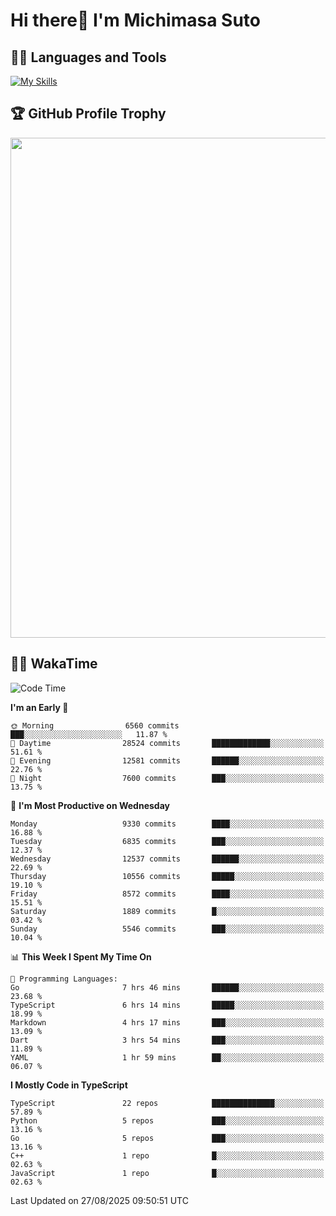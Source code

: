 # Hi there👋 I'm Michimasa Suto

## 🧑‍💻 Languages and Tools
[![My Skills](https://skillicons.dev/icons?i=ts,nextjs,react,go,python,aws,terraform)](https://skillicons.dev)

<!--
**Suto-Michimasa/Suto-Michimasa** is a ✨ _special_ ✨ repository because its `README.md` (this file) appears on your GitHub profile.

Here are some ideas to get you started:

- 🔭 I’m currently working on ...
- 🌱 I’m currently learning ...
- 👯 I’m looking to collaborate on ...
- 🤔 I’m looking for help with ...
- 💬 Ask me about ...
- 📫 How to reach me: ...
- 😄 Pronouns: ...
- ⚡ Fun fact: ...
-->

<!--
## 💎 Github Stats

<div>
  <img height="170" align="left" src="https://github-readme-stats-psi-three-31.vercel.app/api?username=Suto-michimasa&count_private=true&show_icons=true&theme=dark" />
  <img height="170" src="https://github-readme-stats-psi-three-31.vercel.app/api/top-langs/?username=Suto-michimasa&langs_count=8&layout=compact&theme=dark" />
</div>
-->

## 🏆 GitHub Profile Trophy

<img width="800" src="https://github-profile-trophy.vercel.app/?username=Suto-michimasa&theme=onedark&no-frame=true"/>


## 🧑‍💻 WakaTime
<!--START_SECTION:waka-->
![Code Time](http://img.shields.io/badge/Code%20Time-1%2C282%20hrs%204%20mins-blue)

**I'm an Early 🐤** 

```text
🌞 Morning                6560 commits        ███░░░░░░░░░░░░░░░░░░░░░░   11.87 % 
🌆 Daytime                28524 commits       █████████████░░░░░░░░░░░░   51.61 % 
🌃 Evening                12581 commits       ██████░░░░░░░░░░░░░░░░░░░   22.76 % 
🌙 Night                  7600 commits        ███░░░░░░░░░░░░░░░░░░░░░░   13.75 % 
```
📅 **I'm Most Productive on Wednesday** 

```text
Monday                   9330 commits        ████░░░░░░░░░░░░░░░░░░░░░   16.88 % 
Tuesday                  6835 commits        ███░░░░░░░░░░░░░░░░░░░░░░   12.37 % 
Wednesday                12537 commits       ██████░░░░░░░░░░░░░░░░░░░   22.69 % 
Thursday                 10556 commits       █████░░░░░░░░░░░░░░░░░░░░   19.10 % 
Friday                   8572 commits        ████░░░░░░░░░░░░░░░░░░░░░   15.51 % 
Saturday                 1889 commits        █░░░░░░░░░░░░░░░░░░░░░░░░   03.42 % 
Sunday                   5546 commits        ███░░░░░░░░░░░░░░░░░░░░░░   10.04 % 
```


📊 **This Week I Spent My Time On** 

```text
💬 Programming Languages: 
Go                       7 hrs 46 mins       ██████░░░░░░░░░░░░░░░░░░░   23.68 % 
TypeScript               6 hrs 14 mins       █████░░░░░░░░░░░░░░░░░░░░   18.99 % 
Markdown                 4 hrs 17 mins       ███░░░░░░░░░░░░░░░░░░░░░░   13.09 % 
Dart                     3 hrs 54 mins       ███░░░░░░░░░░░░░░░░░░░░░░   11.89 % 
YAML                     1 hr 59 mins        ██░░░░░░░░░░░░░░░░░░░░░░░   06.07 % 
```

**I Mostly Code in TypeScript** 

```text
TypeScript               22 repos            ██████████████░░░░░░░░░░░   57.89 % 
Python                   5 repos             ███░░░░░░░░░░░░░░░░░░░░░░   13.16 % 
Go                       5 repos             ███░░░░░░░░░░░░░░░░░░░░░░   13.16 % 
C++                      1 repo              █░░░░░░░░░░░░░░░░░░░░░░░░   02.63 % 
JavaScript               1 repo              █░░░░░░░░░░░░░░░░░░░░░░░░   02.63 % 
```




 Last Updated on 27/08/2025 09:50:51 UTC
<!--END_SECTION:waka-->
